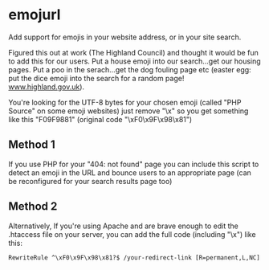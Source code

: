 # emojurl
Add support for emojis in your website address, or in your site search.

Figured this out at work (The Highland Council) and thought it would be fun to add this for our users. Put a house emoji into our search...get our housing pages. Put a poo in the serach...get the dog fouling page etc (easter egg: put the dice emoji into the search for a random page! www.highland.gov.uk).

You're looking for the UTF-8 bytes for your chosen emoji (called "PHP Source" on some emoji websites) just remove "\x" so you get something like this "F09F9881" (original code "\xF0\x9F\x98\x81")

## Method 1

If you use PHP for your "404: not found" page you can include this script to detect an emoji in the URL and bounce users to  an appropriate page (can be reconfigured for your search results page too)

## Method 2

Alternatively, If you're using Apache and are brave enough to edit the .htaccess file on your server, you can add the full code (including "\x") like this:

`RewriteRule ^\xF0\x9F\x98\x81?$ /your-redirect-link [R=permanent,L,NC]`
